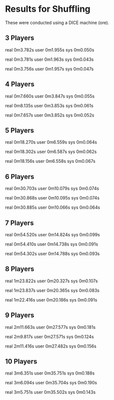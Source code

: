 Results for Shuffling
=

These were conducted using a DICE machine (ore). 

3 Players
-
real	0m3.782s
user	0m1.955s
sys	    0m0.050s

real	0m3.781s
user	0m1.963s
sys	    0m0.043s

real	0m3.756s
user	0m1.957s
sys	    0m0.047s

4 Players
- 

real	0m7.660s
user	0m3.847s
sys	    0m0.055s

real	0m8.135s
user	0m3.853s
sys	    0m0.061s

real	0m7.657s
user	0m3.852s
sys	    0m0.052s

5 Players
- 

real	0m18.270s
user	0m6.559s
sys	    0m0.064s

real	0m18.302s
user	0m6.587s
sys	    0m0.062s

real	0m18.156s
user	0m6.558s
sys	    0m0.067s

6 Players
-

real	0m30.703s
user	0m10.079s
sys	    0m0.074s

real	0m30.868s
user	0m10.095s
sys	    0m0.074s

real	0m30.885s
user	0m10.066s
sys	    0m0.064s


7 Players
-

real	0m54.520s
user	0m14.824s
sys	    0m0.099s

real	0m54.410s
user	0m14.738s
sys	    0m0.091s

real	0m54.302s
user	0m14.788s
sys	    0m0.093s

8 Players
-

real	1m23.822s
user	0m20.327s
sys	    0m0.107s

real	1m23.837s
user	0m20.365s
sys	    0m0.083s

real	1m22.416s
user	0m20.186s
sys	    0m0.091s

9 Players
- 

real	2m11.663s
user	0m27.577s
sys	    0m0.181s

real	2m9.817s
user	0m27.571s
sys	    0m0.124s

real	2m11.416s
user	0m27.482s
sys	    0m0.156s

10 Players
- 

real	3m6.351s
user	0m35.751s
sys	    0m0.188s

real	3m6.094s
user	0m35.704s
sys	    0m0.190s

real	3m5.751s
user	0m35.502s
sys	    0m0.143s


